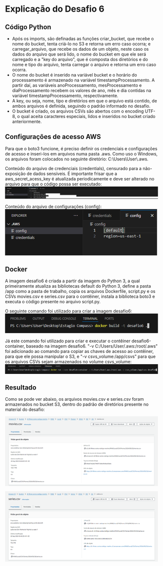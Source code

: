 # Explicação do Desafio 6

## Código Python

- Após os imports, são definadas as funções criar_bucket, que recebe o nome do bucket, tenta criá-lo no S3 e retorna um erro caso ocorra; e carregar_arquivo, que recebe os dados de um objeto, neste caso os dados do arquivo que será lido, o nome do bucket em que ele será carregado e a "key do arquivo", que é composta dos diretórios e do nome e tipo do arquivo, tenta carregar o arquivo e retorna um erro caso ocorra.
- O nome do bucket é inserido na variável bucket e o horário do processamento é armazenado na variável timestampProcessamento. A partir daí, as variáveis anoProcessamento, mesProcessamento e diaProcessamento recebem os valores de ano, mês e dia contidas na variável timestampProcessamento, respectivamente.
- A key, ou seja, nome, tipo e diretórios em que o arquivo está contido, de ambos arquivos é definida, seguindo o padrão informado no desafio.
- O bucket é criado, os arquivos CSVs são abertos com o encoding UTF-8, o qual aceita caracteres especiais, lidos e inseridos no bucket criado anteriormente.

## Configurações de acesso AWS

Para que o boto3 funcione, é preciso definir os credenciais e configurações de acesso e inseri-los em arquivos numa pasta .aws. Como uso o Windows, os arquivos foram colocados no seguinte diretório: C:\Users\User\\.aws.

Conteúdo do arquivo de credenciais (credentials), censurado para a não-exposição de dados sensíveis. É importante frisar que a aws_secret_acess_key é atualizada periodicamente e deve ser alterado no arquivo para que o código possa ser executado:
![Arquivo Credentials](/Sprint%206/evidencias/credentials.png)

Conteúdo do arquivo de configurações (config):\
![Arquivo Config](/Sprint%206/evidencias/config.png)

## Docker

A imagem desafio6 é criada a partir da imagem do Python 3, a qual primeiramente atualiza as bibliotecas default do Python 3, define a pasta /app como a pasta de trabalho, copia os arquivos Dockerfile, script.py e os CSVs movies.csv e series.csv para o contêiner, instala a biblioteca boto3 e executa o código presente no arquivo script.py.

O seguinte comando foi utilizado para criar a imagem desafio6:
![Criação Imagem](/Sprint%206/evidencias/comando-criacao-imagem.png)

Já este comando foi utilizado para criar e executar o contêiner desafio6-container, baseado na imagem desafio6. "-v C:/Users/User/.aws:/root/.aws" foi adicionado ao comando para copiar as chaves de acesso ao contêiner, para que ele possa manipular o S3, e "-v csvs_volume:/app/csvs" para que os arquivos CSVs sejam armazenados no volume csvs_volume:
![Execução Contêiner](/Sprint%206/evidencias/comando-execucao-container.png)

## Resultado

Como se pode ver abaixo, os arquivos movies.csv e series.csv foram armazenados no bucket S3, dentro do padrão de diretórios presente no material do desafio:

![movies.csv](/Sprint%206/evidencias/carregamento-movies-csv.png)

![series.csv](/Sprint%206/evidencias/carregamento-series-csv.png)
